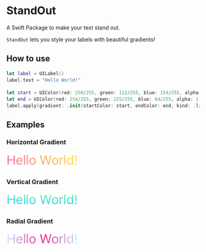 # StandOut

A Swift Package to make your text stand out.

`StandOut` lets you style your labels with beautiful gradients!

## How to use

```swift
let label = UILabel()
label.text = "Hello World!"

let start = UIColor(red: 250/255, green: 112/255, blue: 154/255, alpha: 1.0)
let end = UIColor(red: 254/255, green: 225/255, blue: 64/255, alpha: 1.0)
label.apply(gradient: .init(startColor: start, endColor: end, kind: .linearHorizontal))
```

## Examples

### Horizontal Gradient
![horizontal](Tests/StandOutTests/__Snapshots__/StandOutTests/testLinearHorizontalGradient.1.png)

### Vertical Gradient
![vertial](Tests/StandOutTests/__Snapshots__/StandOutTests/testLinearVerticalGradient.1.png)

### Radial Gradient
![radial](Tests/StandOutTests/__Snapshots__/StandOutTests/testRadialGradient.1.png)




